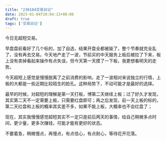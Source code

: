 ```yaml
---
title: "230104交易日记"
date: 2023-01-04T20:04:13+08:00
draft: true
tags: ['交易日记']
---
```


今日无超短交易。

早盘盘前看好了几个标的，加了自选，结果开盘全都被毙了，整个节奏就完全乱了，没有再去交易。今天地产走了一波，节前买的中天服务上板后被拉了下来，板上没有卖掉看起来操作有点失误，但今天第一天摸了一下板，我更想看明天的走势。

今天超短上感觉是慢慢脱离了之前消费的影响，走了一波相对来说独立的行情，上板的大都是一些近期比较陌生的脸孔。这种局势下，不动可能才是最好的选择。

最早的时候，对超短的理解是第一天打板，博第二天继续上板；过了好久才发现，其实第二天不一定需要上板，只需要红盘即可；再之后发现，前一天上板的标的，第二天红盘和上板的概率其实差不多，如果不能上板，大概率也不会红盘了；

现在，其实我慢慢感觉超短其实不一定只是前后两天的事情，给自己稍微多点时间，更少量，更多次赚钱，可能才能有更好的状态。

不要着急，稍微慢点，再慢点，有点信心，有点耐心，等待花开花落。